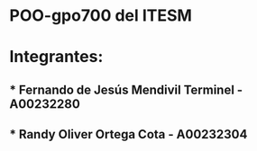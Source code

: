 # POO-gpo700 del ITESM
# Integrantes:
## * Fernando de Jesús Mendivil Terminel - A00232280
## * Randy Oliver Ortega Cota - A00232304
